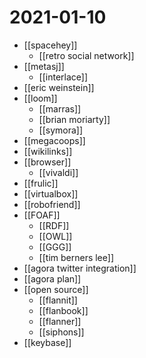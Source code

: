 # 2021-01-10

- [[spacehey]]
  - [[retro social network]]
- [[metasj]]
  - [[interlace]]
- [[eric weinstein]]
- [[loom]]
  - [[marras]]
  - [[brian moriarty]]
  - [[symora]]
- [[megacoops]]
- [[wikilinks]]
- [[browser]]
  - [[vivaldi]]
- [[frulic]]
- [[virtualbox]]
- [[robofriend]]
- [[FOAF]]
  - [[RDF]]
  - [[OWL]]
  - [[GGG]]
  - [[tim berners lee]]
- [[agora twitter integration]]
- [[agora plan]]
- [[open source]]
  - [[flannit]]
  - [[flanbook]]
  - [[flanner]]
  - [[siphons]]
- [[keybase]]

